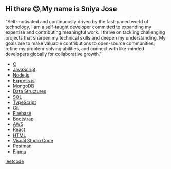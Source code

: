 ## Hi there 😊,My name is Sniya Jose
"Self-motivated and continuously driven by the fast-paced world of technology, I am a self-taught developer committed to expanding my expertise and contributing meaningful work. I thrive on tackling challenging projects that sharpen my technical skills and deepen my understanding. My goals are to make valuable contributions to open-source communities, refine my problem-solving abilities, and connect with like-minded developers globally for collaborative growth."

- [C](https://en.wikipedia.org/wiki/C_(programming_language))
- [JavaScript](https://developer.mozilla.org/en-US/docs/Web/JavaScript)
- [Node.js](https://nodejs.org/)
- [Express.js](https://expressjs.com/)
- [MongoDB](https://www.mongodb.com/)
- [Data Structures](https://en.wikipedia.org/wiki/Data_structure)
- [SQL](https://www.w3schools.com/sql/)
- [TypeScript](https://www.typescriptlang.org/)
- [Git](https://git-scm.com/)
- [Firebase](https://firebase.google.com/)
- [Bootstrap](https://getbootstrap.com/)
- [AWS](https://aws.amazon.com/)
- [React](https://reactjs.org/)
- [HTML](https://developer.mozilla.org/en-US/docs/Web/HTML)
- [Visual Studio Code](https://code.visualstudio.com/)
- [Postman](https://www.postman.com/)
- [Figma](https://www.figma.com/)

[leetcode](https://leetcode.com/u/Sniya_2004/)

